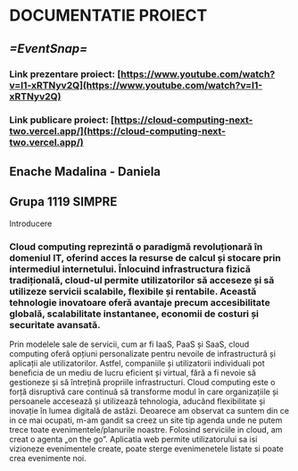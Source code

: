 # DOCUMENTATIE PROIECT
## *=EventSnap=* 

### Link prezentare proiect: [https://www.youtube.com/watch?v=I1-xRTNyv2Q](https://www.youtube.com/watch?v=I1-xRTNyv2Q)
### Link publicare proiect: [https://cloud-computing-next-two.vercel.app/](https://cloud-computing-next-two.vercel.app/)

## Enache Madalina - Daniela
## Grupa 1119 SIMPRE

Introducere
### Cloud computing reprezintă o paradigmă revoluționară în domeniul IT, oferind acces la resurse de calcul și stocare prin intermediul internetului. Înlocuind infrastructura fizică tradițională, cloud-ul permite utilizatorilor să acceseze și să utilizeze servicii scalabile, flexibile și rentabile. Această tehnologie inovatoare oferă avantaje precum accesibilitate globală, scalabilitate instantanee, economii de costuri și securitate avansată. 
Prin modelele sale de servicii, cum ar fi IaaS, PaaS și SaaS, cloud computing oferă opțiuni personalizate pentru nevoile de infrastructură și aplicații ale utilizatorilor. Astfel, companiile și utilizatorii individuali pot beneficia de un mediu de lucru eficient și virtual, fără a fi nevoie să gestioneze și să întrețină propriile infrastructuri. 
Cloud computing este o forță disruptivă care continuă să transforme modul în care organizațiile și persoanele accesează și utilizează tehnologia, aducând flexibilitate și inovație în lumea digitală de astăzi.
Deoarece am observat ca suntem din ce in ce mai ocupati, m-am gandit sa creez un site tip agenda unde ne putem trece toate evenimentele/planurile noastre. Folosind serviciile in cloud, am creat o agenta „on the go”. Aplicatia web permite utilizatorului sa isi vizioneze evenimentele create, poate sterge evenimenetele listate si poate crea evenimente noi.

